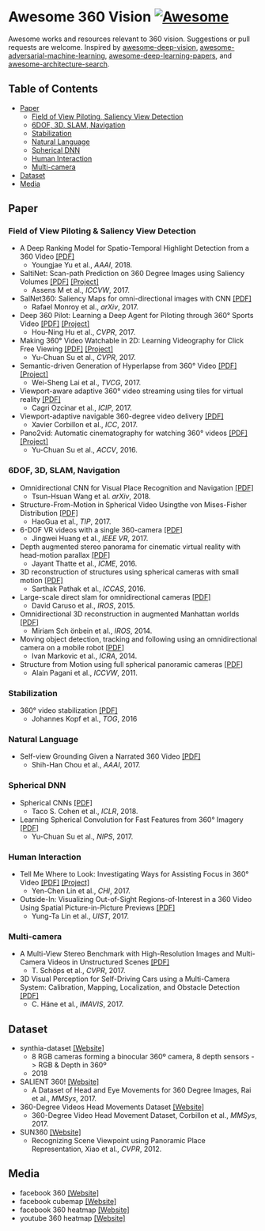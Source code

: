 # Awesome 360 Vision [![Awesome](https://awesome.re/badge.svg)](https://awesome.re)
Awesome works and resources relevant to 360 vision.
Suggestions or pull requests are welcome.
Inspired by [awesome-deep-vision](https://github.com/kjw0612/awesome-deep-vision), [awesome-adversarial-machine-learning](https://github.com/yenchenlin/awesome-adversarial-machine-learning), [awesome-deep-learning-papers](https://github.com/terryum/awesome-deep-learning-papers), and [awesome-architecture-search](https://github.com/markdtw/awesome-architecture-search/blob/master/README.md).


## Table of Contents

- [Paper](#paper)
  - [Field of View Piloting, Saliency View Detection](#)
  - [6DOF, 3D, SLAM, Navigation](#)
  - [Stabilization](#)
  - [Natural Language](#)
  - [Spherical DNN](#)
  - [Human Interaction](#)
  - [Multi-camera](#)
- [Dataset](#dataset)
- [Media](#media)

## Paper
### Field of View Piloting & Saliency View Detection
- A Deep Ranking Model for Spatio-Temporal Highlight Detection from a 360 Video [[PDF]](https://arxiv.org/abs/1801.10312)
    - Youngjae Yu et al., *AAAI*, 2018.
- SaltiNet: Scan-path Prediction on 360 Degree Images using Saliency Volumes [[PDF]](https://arxiv.org/abs/1707.03123) [[Project]](https://imatge.upc.edu/web/publications/saltinet-scan-path-prediction-360-degree-images-using-saliency-volumes)
    - Assens M et al., *ICCVW*, 2017.
- SalNet360: Saliency Maps for omni-directional images with CNN [[PDF]](https://arxiv.org/pdf/1709.06505)
    - Rafael Monroy et al., *arXiv*, 2017.
- Deep 360 Pilot: Learning a Deep Agent for Piloting through 360° Sports Video [[PDF]](https://arxiv.org/abs/1705.01759) [[Project]](https://aliensunmin.github.io/project/360video/)
    - Hou-Ning Hu et al., *CVPR*, 2017.
- Making 360° Video Watchable in 2D: Learning Videography for Click Free Viewing [[PDF]](https://arxiv.org/abs/1703.00495) [[Project]](http://vision.cs.utexas.edu/projects/watchable360/)
    - Yu-Chuan Su et al., *CVPR*, 2017.
- Semantic-driven Generation of Hyperlapse from 360° Video [[PDF]](https://arxiv.org/pdf/1703.10798.pdf) [[Project]](http://vllab.ucmerced.edu/wlai24/360hyperlapse/)
    - Wei-Sheng Lai et al., *TVCG*, 2017.
- Viewport-aware adaptive 360° video streaming using tiles for virtual reality [[PDF]](https://ieeexplore.ieee.org/document/8296667/)
    - Cagri Ozcinar et al., *ICIP*, 2017.  
- Viewport-adaptive navigable 360-degree video delivery [[PDF]](http://ieeexplore.ieee.org/document/7996611/)
    - Xavier Corbillon et al., *ICC*, 2017.
- Pano2vid: Automatic cinematography for watching 360° videos [[PDF]](http://vision.cs.utexas.edu/projects/Pano2Vid/accv2016-0327su.pdf) [[Project]](http://vision.cs.utexas.edu/projects/Pano2Vid/)
    - Yu-Chuan Su et al., *ACCV*, 2016.

### 6DOF, 3D, SLAM, Navigation
- Omnidirectional CNN for Visual Place Recognition and Navigation [[PDF]](https://arxiv.org/abs/1803.04228)
    - Tsun-Hsuan Wang et al. *arXiv*, 2018.
- Structure-From-Motion in Spherical Video Usingthe von Mises-Fisher Distribution [[PDF]](http://ieeexplore.ieee.org/stamp/stamp.jsp?arnumber=7707455)
    - HaoGua et al., *TIP*, 2017.
- 6-DOF VR videos with a single 360-camera [[PDF]](https://pdfs.semanticscholar.org/a88a/986372a551ca2581783c9ac6750513cde7df.pdf)
    - Jingwei Huang et al., *IEEE VR*, 2017.
- Depth augmented stereo panorama for cinematic virtual reality with head-motion parallax [[PDF]](https://web.stanford.edu/~jbboin/doc/2016_ICME.pdf)
    - Jayant Thatte et al., *ICME*, 2016.
- 3D reconstruction of structures using spherical cameras with small motion [[PDF]](http://ieeexplore.ieee.org/document/7832307/)
    - Sarthak Pathak et al., *ICCAS*, 2016.
- Large-scale direct slam for omnidirectional cameras [[PDF]](https://vision.in.tum.de/_media/spezial/bib/caruso2015_omni_lsdslam.pdf)
    - David Caruso et al., *IROS*, 2015.
- Omnidirectional 3D reconstruction in augmented Manhattan worlds [[PDF]](http://www.cvlibs.net/publications/Schoenbein2014IROS.pdf)
    - Miriam Sch ̈onbein et al., *IROS*, 2014.
- Moving object detection, tracking and following using an omnidirectional camera on a mobile robot [[PDF]](http://www.irisa.fr/lagadic/pdf/2014_icra_markovic.pdf)
    - Ivan Markovic et al., *ICRA*, 2014.
- Structure from Motion using full spherical panoramic cameras [[PDF]](http://ieeexplore.ieee.org/document/6130266/)
    - Alain Pagani et al., *ICCVW*, 2011.

### Stabilization
- 360° video stabilization [[PDF]](https://dl.acm.org/citation.cfm?id=2982405)
    - Johannes Kopf et al., *TOG*, 2016

### Natural Language
- Self-view Grounding Given a Narrated 360 Video [[PDF]](https://www.microsoft.com/en-us/research/wp-content/uploads/2017/11/AAAI_CameraReady_finalversion.pdf)
    - Shih-Han Chou et al., *AAAI*, 2017.

### Spherical DNN
- Spherical CNNs [[PDF]](https://arxiv.org/abs/1801.10130) 
    - Taco S. Cohen et al., *ICLR*, 2018.
- Learning Spherical Convolution for Fast Features from 360° Imagery [[PDF]](https://papers.nips.cc/paper/6656-learning-spherical-convolution-for-fast-features-from-360-imagery.pdf)
    - Yu-Chuan Su et al., *NIPS*, 2017.

### Human Interaction
- Tell Me Where to Look: Investigating Ways for Assisting Focus in 360° Video [[PDF]](https://drive.google.com/file/d/0B50cbskLVq-eRmN1U3M4ZHhvM2M/view) [[Project]](https://aliensunmin.github.io/project/360video-study/)
    - Yen-Chen Lin et al., *CHI*, 2017.
- Outside-In: Visualizing Out-of-Sight Regions-of-Interest in a 360 Video Using Spatial Picture-in-Picture Previews [[PDF]](https://dl.acm.org/citation.cfm?id=3126594.3126656)
    - Yung-Ta Lin et al., *UIST*, 2017.

### Multi-camera
- A Multi-View Stereo Benchmark with High-Resolution Images and Multi-Camera Videos in Unstructured Scenes [[PDF]](www.cvlibs.net/publications/Schoeps2017CVPR.pdf)
    - T. Schöps et al., *CVPR*, 2017.
- 3D Visual Perception for Self-Driving Cars using a Multi-Camera System: Calibration, Mapping, Localization, and Obstacle Detection [[PDF]](https://arxiv.org/abs/1708.09839)
    - C. Häne et al., *IMAVIS*, 2017.

## Dataset
- synthia-dataset [[Website]](http://synthia-dataset.net/)
    - 8 RGB cameras forming a binocular 360º camera, 8 depth sensors -> RGB & Depth in 360º
    - 2018
- SALIENT 360! [[Website]](https://www.technicolor.com/dream/research-innovation/salient-dataset)
    - A Dataset of Head and Eye Movements for 360 Degree Images, Rai et al., *MMSys*, 2017.
- 360-Degree Videos Head Movements Dataset [[Website]](http://dash.ipv6.enstb.fr/headMovements/#structure)
    - 360-Degree Video Head Movement Dataset, Corbillon et al., *MMSys*, 2017.
- SUN360 [[Website]](http://people.csail.mit.edu/jxiao/SUN360/)
    - Recognizing Scene Viewpoint using Panoramic Place Representation, Xiao et al., *CVPR*, 2012.

## Media
- facebook 360 [[Website]](https://facebook360.fb.com/editing-360-photos-injecting-metadata/)
- facebook cubemap [[Website]](https://code.facebook.com/posts/1638767863078802/under-the-hood-building-360-video/)
- facebook 360 heatmap [[Website]](https://www.facebook.com/facebookmedia/get-started/discovery-tools-insights)
- youtube 360 heatmap [[Website]](https://youtube-creators.googleblog.com/2017/06/hot-and-cold-heatmaps-in-vr.html)


 
